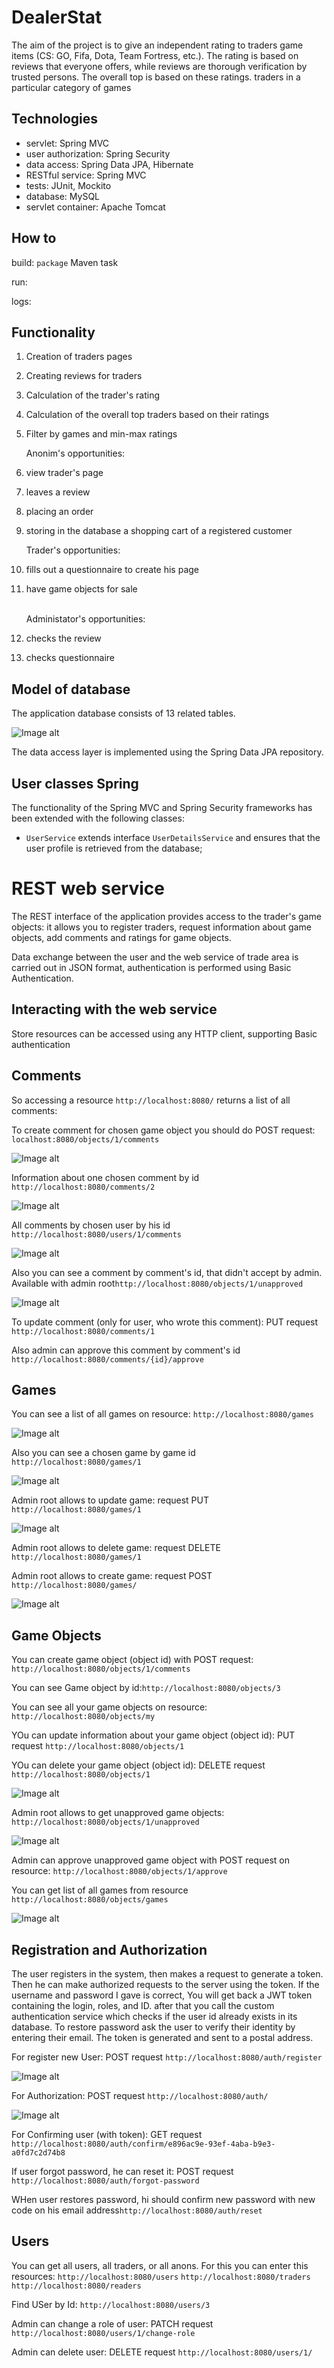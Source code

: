 # DealerStat
The aim of the project is to give an independent rating to traders
game items (CS: GO, Fifa, Dota, Team Fortress, etc.). The rating is based on
reviews that everyone offers, while reviews are thorough
verification by trusted persons. The overall top is based on these ratings.
traders in a particular category of games

<h2>Technologies</h2>

<ul class="discharged">
    <li>servlet: Spring MVC</li>
    <li>user authorization: Spring Security</li>
    <li>data access: Spring Data JPA, Hibernate</li>
    <li>RESTful service: Spring MVC</li>
    <li>tests: JUnit, Mockito</li>
    <li>database: MySQL</li>
    <li>servlet container: Apache Tomcat</li>
</ul>

<h2>How to</h2>

<p>
<p>build: <code>package</code> Maven task
<p>run: <code></code>
<p>logs: <code></code>

<h2>Functionality</h2>

1. Creation of traders pages
2. Creating reviews for traders
3. Calculation of the trader's rating
4. Calculation of the overall top traders based on their ratings
5. Filter by games and min-max ratings

    Anonim's opportunities:
            <p> <li> view trader's page</li> </p>
            <p><li>leaves a review</li></p>
            <p><li>placing an order</li></p>
            <p><li>storing in the database a shopping cart of a registered customer</li></p>
  
    Trader's opportunities:
            <p><li>fills out a questionnaire to create his page</li></p>
            <p><li>have game objects for sale</li></p>
        </ul>        
    Administator's opportunities:
            <p><li>checks the review</li></p>
            <p><li>checks questionnaire</li></p>
        </ul>

<h2>Model of database</h2>
<p>The application database consists of 13 related tables.</p>

![Image alt](https://github.com/NikitaGolik/DealerStat/raw/main/src/main/resources/mydb.png)

<p>The data access layer is implemented using the Spring Data JPA repository.</p>

<h2>User classes Spring</h2>
<p>
The functionality of the Spring MVC and Spring Security frameworks has been extended with the following classes:</p>
<ul class="discharged">
    <li><code>UserService</code> extends interface <code>UserDetailsService</code>
        and ensures that the user profile is retrieved from the database;</li>  
   </ul>
   
   <h1>REST web service</h1>
   <p>The REST interface of the application provides access to the trader's game objects: it allows you to register traders, 
   request information about game objects, add comments and ratings for game objects.</p>
   <p>Data exchange between the user and the web service of trade area is carried out in JSON format, authentication is 
   performed using Basic Authentication.</p>
   
<h2>Interacting with the web service</h2>   
<p>Store resources can be accessed using any HTTP client,
       supporting Basic authentication</p>
<h2>Comments</h2> 
<p>So accessing a resource <code>http://localhost:8080/</code>
           returns a list of all comments:</p>
    
           
<p>To create comment for chosen game object you should do POST request: <code>localhost:8080/objects/1/comments</code></p>
           
![Image alt](https://github.com/NikitaGolik/DealerStat/raw/main/src/main/webapp/WEB-INF/images/allComments.png)

<p>Information about one chosen comment by id <code>http://localhost:8080/comments/2</code></p>

![Image alt](https://github.com/NikitaGolik/DealerStat/raw/main/src/main/webapp/WEB-INF/images/getCommentById.png)

<p>All comments by chosen user by his id <code>http://localhost:8080/users/1/comments</code></p>

![Image alt](https://github.com/NikitaGolik/DealerStat/raw/main/src/main/webapp/WEB-INF/images/COmmentsByUser.png)

<p>Also you can see a comment by comment's id, that didn't accept by admin. Available with admin root<code>http://localhost:8080/objects/1/unapproved</code></p>

![Image alt](https://github.com/NikitaGolik/DealerStat/raw/main/src/main/webapp/WEB-INF/images/GEtUnapprovedComment.png)
<p>To update comment (only for user, who wrote this comment): PUT request <code>http://localhost:8080/comments/1</code></p>
<p>Also admin can approve this comment by comment's id <code>http://localhost:8080/comments/{id}/approve</code></p>

<h2> Games</h2>
<p>You can see a list of all games on resource: <code>http://localhost:8080/games</code></p>

![Image alt](https://github.com/NikitaGolik/DealerStat/raw/main/src/main/webapp/WEB-INF/images/GamesAll.png)

<p>Also you can see a chosen game by game id <code>http://localhost:8080/games/1</code></p>

![Image alt](https://github.com/NikitaGolik/DealerStat/raw/main/src/main/webapp/WEB-INF/images/GameById.png)

<p>Admin root allows to update game: request PUT <code>http://localhost:8080/games/1</code></p>

![Image alt](https://github.com/NikitaGolik/DealerStat/raw/main/src/main/webapp/WEB-INF/images/updateGame.png)

<p>Admin root allows to delete game: request DELETE <code>http://localhost:8080/games/1</code></p>
<p>Admin root allows to create game: request POST <code>http://localhost:8080/games/</code></p>

![Image alt](https://github.com/NikitaGolik/DealerStat/raw/main/src/main/webapp/WEB-INF/images/CreateGame.png)

<h2>Game Objects </h2>

<p>You can create game object (object id) with POST request: <code>http://localhost:8080/objects/1/comments</code></p>
<p>You can see Game object by id:<code>http://localhost:8080/objects/3</code></p>
<p>You can see all your game objects on resource: <code>http://localhost:8080/objects/my</code></p>
<p>YOu can update information about your game object (object id): PUT request <code>http://localhost:8080/objects/1</code></p>
<p>YOu can delete your game object (object id): DELETE request <code>http://localhost:8080/objects/1</code></p>

![Image alt](https://github.com/NikitaGolik/DealerStat/raw/main/src/main/webapp/WEB-INF/images/GameObjectById.png)

<p>Admin root allows to get unapproved game objects: <code>http://localhost:8080/objects/1/unapproved</code></p>

![Image alt](https://github.com/NikitaGolik/DealerStat/raw/main/src/main/webapp/WEB-INF/images/GEtUnapprovedGameobject.png)

<p>Admin can approve unapproved game object with POST request on resource: <code>http://localhost:8080/objects/1/approve</code></p>

<p>You can get list of all games from resource <code>http://localhost:8080/objects/games</code> </p>

![Image alt](https://github.com/NikitaGolik/DealerStat/raw/main/src/main/webapp/WEB-INF/images/FindGameObjectByGame.png)

<h2>Registration and Authorization</h2>
The user registers in the system, then makes a request to generate a token. Then he can make authorized requests to the 
server using the token.
If the username and password I gave is correct, You will get back a JWT token containing the login, roles, and ID. after 
that you call the custom authentication service which checks if the user id already exists in its database.
To restore password ask the user to verify their identity by entering their email.
The token is generated and sent to a postal address.

<p>For register new User: POST request <code>http://localhost:8080/auth/register</code> </p>

![Image alt](https://github.com/NikitaGolik/DealerStat/raw/main/src/main/webapp/WEB-INF/images/Register.png)
<p>For Authorization: POST request <code>http://localhost:8080/auth/</code> </p>

![Image alt](https://github.com/NikitaGolik/DealerStat/raw/main/src/main/webapp/WEB-INF/images/Register.png)
<p>For Confirming user (with token): GET request <code>http://localhost:8080/auth/confirm/e896ac9e-93ef-4aba-b9e3-a0fd7c2d74b8</code></p>
<p>If user forgot password, he can reset it: POST request <code>http://localhost:8080/auth/forgot-password</code></p>
<p>WHen user restores password, hi should confirm new password with new code on his email address<code>http://localhost:8080/auth/reset</code></p>
<h2>Users</h2>
<p>You can get all users, all traders, or all anons. For this you can enter this resources:
<code>http://localhost:8080/users</code>
<code>http://localhost:8080/traders</code>
<code>http://localhost:8080/readers</code>
</p>
<p>Find USer by Id: <code>http://localhost:8080/users/3</code></p>
<p>Admin can change a role of user: PATCH request <code>http://localhost:8080/users/1/change-role</code></p>
<p>Admin can delete user: DELETE request <code>http://localhost:8080/users/1/</code></p>





